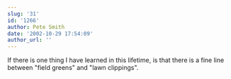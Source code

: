 ```yaml
---
slug: '31'
id: '1266'
author: Pete Smith
date: '2002-10-29 17:54:09'
author_url: ''
---
```

If there is one thing I have learned in this lifetime, is that there is a fine line between "field greens" and "lawn clippings".
